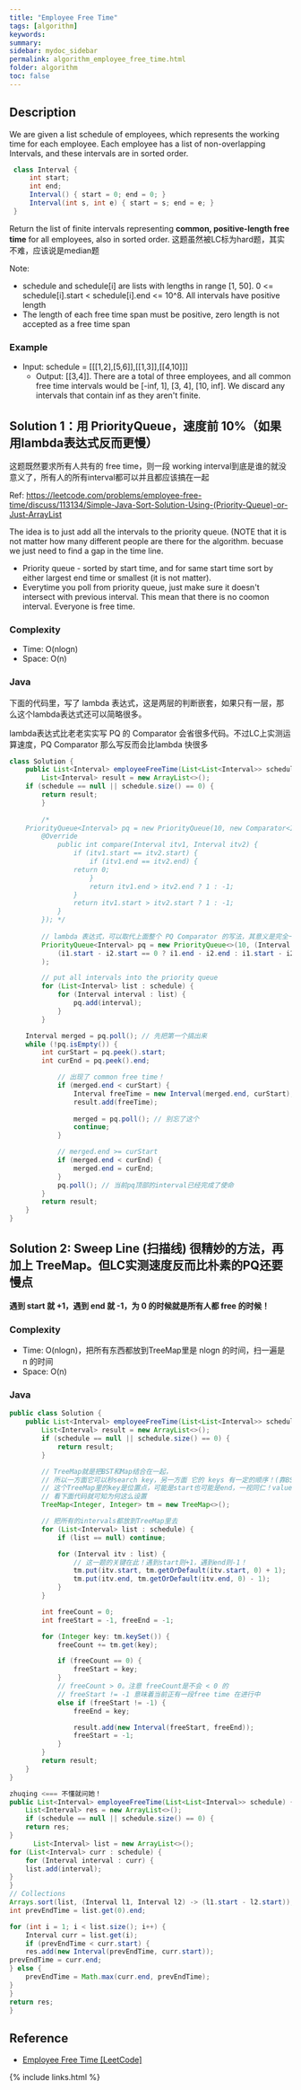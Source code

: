 ```yaml
---
title: "Employee Free Time"
tags: [algorithm]
keywords:
summary:
sidebar: mydoc_sidebar
permalink: algorithm_employee_free_time.html
folder: algorithm
toc: false
---
```


## Description
We are given a list schedule of employees, which represents the working time for each employee.
Each employee has a list of non-overlapping Intervals, and these intervals are in sorted order.
```java
 class Interval {
     int start;
     int end;
     Interval() { start = 0; end = 0; }
     Interval(int s, int e) { start = s; end = e; }
 }
```
Return the list of finite intervals representing **common, positive-length free time** for all employees, also in sorted order. 这题虽然被LC标为hard题，其实不难，应该说是median题

Note:
* schedule and schedule[i] are lists with lengths in range [1, 50]. 0 <= schedule[i].start < schedule[i].end <= 10^8. All intervals have positive length
* The length of each free time span must be positive, zero length is not accepted as a free time span

### Example
* Input: schedule = [[[1,2],[5,6]],[[1,3]],[[4,10]]]
  * Output: [[3,4]]. There are a total of three employees, and all common free time intervals would be [-inf, 1], [3, 4], [10, inf]. We discard any intervals that contain inf as they aren't finite.

## Solution 1：用 PriorityQueue，速度前 10%（如果用lambda表达式反而更慢）
这题既然要求所有人共有的 free time，则一段 working interval到底是谁的就没意义了，所有人的所有interval都可以并且都应该搞在一起

Ref: https://leetcode.com/problems/employee-free-time/discuss/113134/Simple-Java-Sort-Solution-Using-(Priority-Queue)-or-Just-ArrayList

The idea is to just add all the intervals to the priority queue. (NOTE that it is not matter how many different people are there for the algorithm. becuase we just need to find a gap in the time line.
* Priority queue - sorted by start time, and for same start time sort by either largest end time or smallest (it is not matter).
* Everytime you poll from priority queue, just make sure it doesn't intersect with previous interval.
This mean that there is no coomon interval. Everyone is free time.

### Complexity
* Time: O(nlogn)
* Space: O(n)

### Java
下面的代码里，写了 lambda 表达式，这是两层的判断嵌套，如果只有一层，那么这个lambda表达式还可以简略很多。

lambda表达式比老老实实写 PQ 的 Comparator 会省很多代码。不过LC上实测运算速度，PQ Comparator 那么写反而会比lambda 快很多
```java
class Solution {
    public List<Interval> employeeFreeTime(List<List<Interval>> schedule) {
    	List<Interval> result = new ArrayList<>();
	if (schedule == null || schedule.size() == 0) {
	    return result;
        }
	
        /*
	PriorityQueue<Interval> pq = new PriorityQueue(10, new Comparator<Interval>(){
	    @Override
            public int compare(Interval itv1, Interval itv2) {
                if (itv1.start == itv2.start) {
                    if (itv1.end == itv2.end) {
		        return 0;
                    }
                    return itv1.end > itv2.end ? 1 : -1;
                }
                return itv1.start > itv2.start ? 1 : -1;
            }
        }); */
        
        // lambda 表达式，可以取代上面整个 PQ Comparator 的写法，其意义是完全一样的
        PriorityQueue<Interval> pq = new PriorityQueue<>(10, (Interval i1, Interval i2) -> 
            (i1.start - i2.start == 0 ? i1.end - i2.end : i1.start - i2.start)
        );

        // put all intervals into the priority queue
        for (List<Interval> list : schedule) {
            for (Interval interval : list) {
                pq.add(interval);
            }
        }

	Interval merged = pq.poll(); // 先把第一个搞出来
	while (!pq.isEmpty()) {
	    int curStart = pq.peek().start;
	    int curEnd = pq.peek().end;

            // 出现了 common free time！
            if (merged.end < curStart) {
                Interval freeTime = new Interval(merged.end, curStart);
                result.add(freeTime);
                
                merged = pq.poll(); // 别忘了这个
                continue;
            }

            // merged.end >= curStart
            if (merged.end < curEnd) {
                merged.end = curEnd;
            }
            pq.poll(); // 当前pq顶部的interval已经完成了使命
        }
        return result;
    }
}
```

## Solution 2: Sweep Line (扫描线) 很精妙的方法，再加上 TreeMap。但LC实测速度反而比朴素的PQ还要慢点
**遇到 start 就 +1，遇到 end 就 -1，为 0 的时候就是所有人都 free 的时候！**

### Complexity
* Time: O(nlogn)，把所有东西都放到TreeMap里是 nlogn 的时间，扫一遍是 n 的时间
* Space: O(n)

### Java
```java
public class Solution {
    public List<Interval> employeeFreeTime(List<List<Interval>> schedule) {
        List<Interval> result = new ArrayList<>();
        if (schedule == null || schedule.size() == 0) {
            return result;
        }

        // TreeMap就是把BST和Map结合在一起，
        // 所以一方面它可以秒search key，另一方面 它的 keys 有一定的顺序！(靠BST)
        // 这个TreeMap里的key是位置点，可能是start也可能是end，一视同仁！value是出现的次数，
        // 看下面代码就可知为何这么设置
        TreeMap<Integer, Integer> tm = new TreeMap<>();

        // 把所有的intervals都放到TreeMap里去
        for (List<Interval> list : schedule) {
            if (list == null) continue;

            for (Interval itv : list) {
                // 这一题的关键在此！遇到start则+1，遇到end则-1！
                tm.put(itv.start, tm.getOrDefault(itv.start, 0) + 1);
                tm.put(itv.end, tm.getOrDefault(itv.end, 0) - 1);
            }
        }

        int freeCount = 0;
        int freeStart = -1, freeEnd = -1;

        for (Integer key: tm.keySet()) {
            freeCount += tm.get(key);

            if (freeCount == 0) {
                freeStart = key;
            } 
            // freeCount > 0。注意 freeCount是不会 < 0 的
            // freeStart != -1 意味着当前正有一段free time 在进行中
            else if (freeStart != -1) { 
                freeEnd = key;

                result.add(new Interval(freeStart, freeEnd));
                freeStart = -1;
            }
        }
        return result;
    }
}
```

```java
zhuqing <=== 不懂就问她！
public List<Interval> employeeFreeTime(List<List<Interval>> schedule) {
	List<Interval> res = new ArrayList<>();
	if (schedule == null || schedule.size() == 0) {
	return res;
}
      List<Interval> list = new ArrayList<>();
for (List<Interval> curr : schedule) {
	for (Interval interval : curr) {
	list.add(interval);
}
}
// Collections
Arrays.sort(list, (Interval l1, Interval l2) -> (l1.start - l2.start));
int prevEndTime = list.get(0).end;

for (int i = 1; i < list.size(); i++) {
	Interval curr = list.get(i);
	if (prevEndTime < curr.start) {
	res.add(new Interval(prevEndTime, curr.start));
prevEndTime = curr.end;
} else {
	prevEndTime = Math.max(curr.end, prevEndTime);
}
}
return res;
}
```

## Reference
* [Employee Free Time [LeetCode]](https://leetcode.com/problems/employee-free-time/description/)

{% include links.html %}
